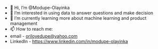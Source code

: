 - 👋 Hi, I’m @Modupe-Olayinka
- 👀 I’m interested in using data to answer questions and make decision
- 💞️ I’m currently learning more about machine learning and product management
- 📫 How to reach me:
- email - oriloyedupe@yahoo.com
- LinkedIn - https://www.linkedin.com/in/modupe-olayinka

<!---
Modupe-Olayinka/Modupe-Olayinka is a ✨ special ✨ repository because its `README.md` (this file) appears on your GitHub profile.
You can click the Preview link to take a look at your changes.
--->
